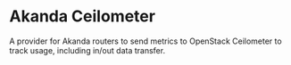 # Akanda Ceilometer

A provider for Akanda routers to send metrics to OpenStack Ceilometer to track
usage, including in/out data transfer.
